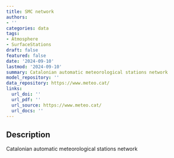 ```yaml
---
title: SMC network
authors:
- ''
categories: data
tags:
- Atmosphere
- SurfaceStations
draft: false
featured: false
date: '2024-09-10'
lastmod: '2024-09-10'
summary: Catalonian automatic meteorological stations network
model_repository: ''
data_repository: https://www.meteo.cat/
links:
  url_doi: ''
  url_pdf: ''
  url_source: https://www.meteo.cat/
  url_docs: ''
---
```


## Description

Catalonian automatic meteorological stations network

